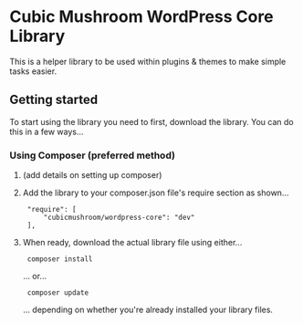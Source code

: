 Cubic Mushroom WordPress Core Library
=====================================

This is a helper library to be used within plugins & themes to make simple tasks
easier.



Getting started
---------------

To start using the library you need to first, download the library.  You can do this
in a few ways...

### Using Composer (preferred method)

1. (add details on setting up composer)
1. Add the library to your composer.json file's require section as shown...

        "require": [
            "cubicmushroom/wordpress-core": "dev"
        ],

1. When ready, download the actual library file using either...

        composer install
   ... or...

        composer update
   ... depending on whether you're already installed your library files.

